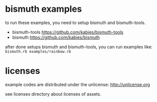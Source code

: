 # bismuth examples

to run these examples, you need to setup bismuth and bismuth-tools.

- bismuth-tools <https://github.com/kabies/bismuth-tools>
- bismuth <https://github.com/kabies/bismuth>

after done setups bismuth and bismuth-tools, you can run examples like: `bismuth.rb examples/rainbow.rb`

# licenses

example codes are distributed under the unlicense: <http://unlicense.org>

see licenses directory about licenses of assets.
